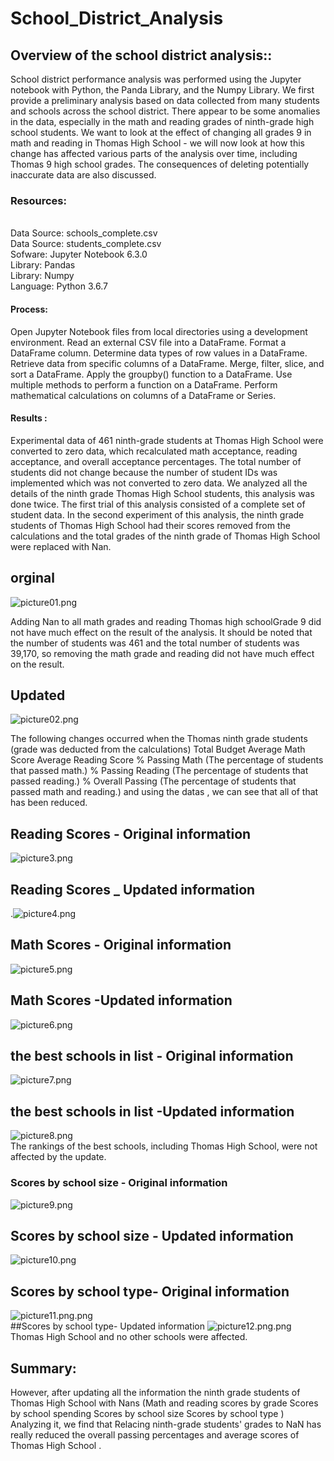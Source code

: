 # School_District_Analysis
## Overview of the school district analysis::</br>
School district performance analysis was performed using the Jupyter notebook with Python, the Panda Library, and the Numpy Library. We first provide a preliminary analysis based on data collected from many students and schools across the school district.
  There appear to be some anomalies in the data, especially in the math and reading grades of ninth-grade high school students.
We want to look at the effect of changing all grades 9 in math and reading in Thomas High School - we will now look at how this change has affected various parts of the analysis over time, including Thomas 9 high school grades.
  The consequences of deleting potentially inaccurate data are also discussed.
  
### Resources:<br>
<br>Data Source: schools_complete.csv<br>
Data Source: students_complete.csv<br>
Sofware: Jupyter Notebook 6.3.0<br>
Library: Pandas<br>
Library: Numpy<br>
Language: Python 3.6.7<br>
#### Process:<br>
Open Jupyter Notebook files from local directories using a development environment.
Read an external CSV file into a DataFrame.
Format a DataFrame column.
Determine data types of row values in a DataFrame.
Retrieve data from specific columns of a DataFrame.
Merge, filter, slice, and sort a DataFrame.
Apply the groupby() function to a DataFrame.
Use multiple methods to perform a function on a DataFrame.
Perform mathematical calculations on columns of a DataFrame or Series.<br>

#### Results :<br>
Experimental data of 461 ninth-grade students at Thomas High School were converted to zero data, which recalculated math acceptance, reading acceptance, and overall acceptance percentages. The total number of students did not change because the number of student IDs was implemented which was not converted to zero data.
We analyzed all the details of the ninth grade Thomas High School students, this analysis was done twice. The first trial of this analysis consisted of a complete set of student data. In the second experiment of this analysis, the ninth grade students of Thomas High School had their scores removed from the calculations and the total grades of the ninth grade of Thomas High School were replaced with Nan.


## orginal<br>
 ![picture01.png](/Resources/picture01.png)<br/>

Adding Nan to all math grades and reading Thomas  high schoolGrade 9 did not have much effect on the result of the analysis.  It should be noted that the number of students was 461 and the total number of students was 39,170, so removing the math grade and reading did not have much effect on the result.
 ## Updated  </br> 
 ![picture02.png](/Resources/picture02.png)<br/>


The following changes occurred when the Thomas ninth grade students (grade was deducted from the calculations)
Total Budget
Average Math Score
Average Reading Score
% Passing Math (The percentage of students that passed math.)
% Passing Reading (The percentage of students that passed reading.)
% Overall Passing (The percentage of students that passed math and reading.)
and using the datas , we can see that all of that has been reduced. 

  ## Reading Scores - Original information
  ![picture3.png](/Resources/picture3.png)<br/>
 ## Reading Scores _ Updated information
.![picture4.png](/Resources/picture4.png)<br/>
## Math Scores - Original information
![picture5.png](/Resources/picture5.png)<br/>
##  Math Scores -Updated information
![picture6.png](/Resources/picture4.png)<br/>
## the best schools in list - Original information
![picture7.png](/Resources/picture7.png)<br/>
## the best schools in list -Updated information
![picture8.png](/Resources/picture8.png)<br/>
The rankings of the best schools, including Thomas High School, were not affected by the update.

### Scores by school size - Original information
![picture9.png](/Resources/picture9.png)<br/>
## Scores by school size - Updated information
![picture10.png](/Resources/picture10.png)<br/>
## Scores by school type- Original information
![picture11.png.png](/Resources/picture11.png)<br/>
##Scores by school type- Updated information
![picture12.png.png](/Resources/picture12.png)<br/>
Thomas High School and no other schools were affected.
## Summary:
However, after updating all the information the ninth grade students of Thomas High School with Nans (Math and reading scores by grade
Scores by school spending
Scores by school size
Scores by school type ) Analyzing it, we find that  Relacing  ninth-grade students' grades to NaN has really reduced the overall passing percentages and average scores of Thomas High School .

